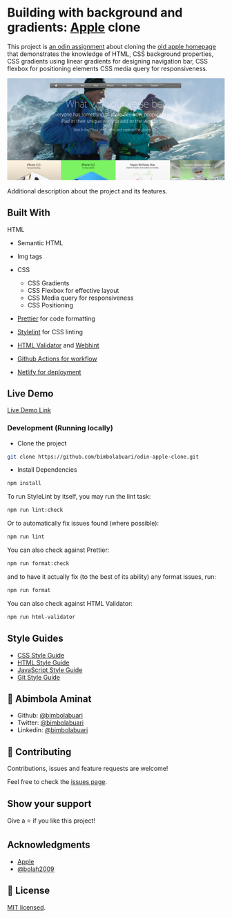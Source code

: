 # Building with background and gradients: [Apple](https://web.archive.org/web/20140301004610/http://www.apple.com/) clone

This project is [an odin assignment](https://www.theodinproject.com/courses/html-and-css/lessons/building-with-backgrounds-and-gradients) about cloning the [old apple homepage](https://web.archive.org/web/20140301004610/http://www.apple.com/) that demonstrates the knowledge of HTML, CSS background properties, CSS gradients using linear gradients for designing navigation bar, CSS flexbox for positioning elements CSS media query for responsiveness.

![screenshot](./image/apple-screenshot.png)

Additional description about the project and its features.

## Built With

HTML

- Semantic HTML
- Img tags

- CSS
  - CSS Gradients
  - CSS Flexbox for effective layout
  - CSS Media query for responsiveness
  - CSS Positioning
- [Prettier](https://prettier.io/) for code formatting
- [Stylelint](https://stylelint.io/) for CSS linting
- [HTML Validator](https://validator.w3.org/) and [Webhint](https://webhint.io/)
- [Github Actions for workflow](https://github.com/features/actions)
- [Netlify for deployment](https://app.netlify.com/)


## Live Demo

[Live Demo Link](https://bimbola-apple-clone.netlify.app/)

### Development (Running locally)

- Clone the project

```bash
git clone https://github.com/bimbolabuari/odin-apple-clone.git

```

- Install Dependencies

```bash
npm install
```

To run StyleLint by itself, you may run the lint task:

```bash
npm run lint:check
```

Or to automatically fix issues found (where possible):

```bash
npm run lint
```

You can also check against Prettier:

```bash
npm run format:check
```

and to have it actually fix (to the best of its ability) any format issues, run:

```bash
npm run format
```

You can also check against HTML Validator:

```bash
npm run html-validator
```

## Style Guides

- [CSS Style Guide](http://udacity.github.io/frontend-nanodegree-styleguide/css.html)
- [HTML Style Guide](http://udacity.github.io/frontend-nanodegree-styleguide/index.html)
- [JavaScript Style Guide](http://udacity.github.io/frontend-nanodegree-styleguide/javascript.html)
- [Git Style Guide](https://udacity.github.io/git-styleguide/)

## 👤 Abimbola Aminat

- Github: [@bimbolabuari](https://github.com/bimbolabuari)
- Twitter: [@bimbolabuari](https://twitter.com/bimbolabuari)
- Linkedin: [@bimbolabuari](https://www.linkedin.com/in/bimbolabuari/)

## 🤝 Contributing

Contributions, issues and feature requests are welcome!

Feel free to check the [issues page](../../issues).

## Show your support

Give a ⭐️ if you like this project!

## Acknowledgments

- [Apple](https://www.apple.com/)
- [@bolah2009](https://github.com/bolah2009)

## 📝 License

[MIT licensed](./LICENSE).
